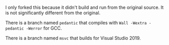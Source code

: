 
I only forked this because it didn't build and run from the original source. It
is not significantly different from the original.

There is a branch named `pedantic` that compiles with `Wall -Wextra -pedantic -Werror` for GCC.

There is a branch named `msvc` that builds for Visual Studio 2019.


